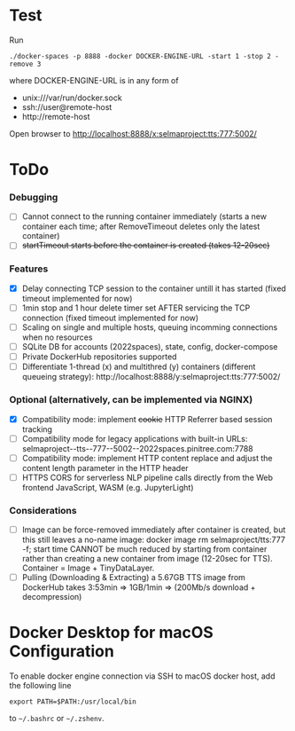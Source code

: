 # Test

Run

```
./docker-spaces -p 8888 -docker DOCKER-ENGINE-URL -start 1 -stop 2 -remove 3
```

where DOCKER-ENGINE-URL is in any form of
- unix:///var/run/docker.sock
- ssh://user@remote-host
- http://remote-host

Open browser to [http://localhost:8888/x:selmaproject:tts:777:5002/](http://localhost:8888/x:selmaproject:tts:777:5002/)

# ToDo

### Debugging

* [ ] Cannot connect to the running container immediately (starts a new container each time; after RemoveTimeout deletes only the latest container)
* [ ] ~~startTimeout starts before the container is created (takes 12-20sec)~~

### Features

* [x] Delay connecting TCP session to the container untill it has started (fixed timeout implemented for now)
* [ ] 1min stop and 1 hour delete timer set AFTER servicing the TCP connection (fixed timeout implemented for now)
* [ ] Scaling on single and multiple hosts, queuing incomming connections when no resources
* [ ] SQLite DB for accounts (2022spaces), state, config, docker-compose
* [ ] Private DockerHub repositories supported
* [ ] Differentiate 1-thread (x) and multithred (y) containers (different queueing strategy): http://localhost:8888/y:selmaproject:tts:777:5002/

### Optional (alternatively, can be implemented via NGINX)

* [x] Compatibility mode: implement ~~cookie~~ HTTP Referrer based session tracking
* [ ] Compatibility mode for legacy applications with built-in URLs: selmaproject--tts--777--5002--2022spaces.pinitree.com:7788
* [ ] Compatibility mode: implement HTTP content replace and adjust the content length parameter in the HTTP header
* [ ] HTTPS CORS for serverless NLP pipeline calls directly from the Web frontend JavaScript, WASM (e.g. JupyterLight)

### Considerations

* [ ] Image can be force-removed immediately after container is created, but this still leaves a no-name image: docker image rm selmaproject/tts:777 -f; start time CANNOT be much reduced by starting from container rather than creating a new container from image (12-20sec for TTS). Container = Image + TinyDataLayer.
* [ ] Pulling (Downloading & Extracting) a 5.67GB TTS image from DockerHub takes 3:53min => 1GB/1min => (200Mb/s download + decompression)

# Docker Desktop for macOS Configuration

To enable docker engine connection via SSH to macOS docker host, add the following line

```export PATH=$PATH:/usr/local/bin```

to `~/.bashrc` or `~/.zshenv`.
